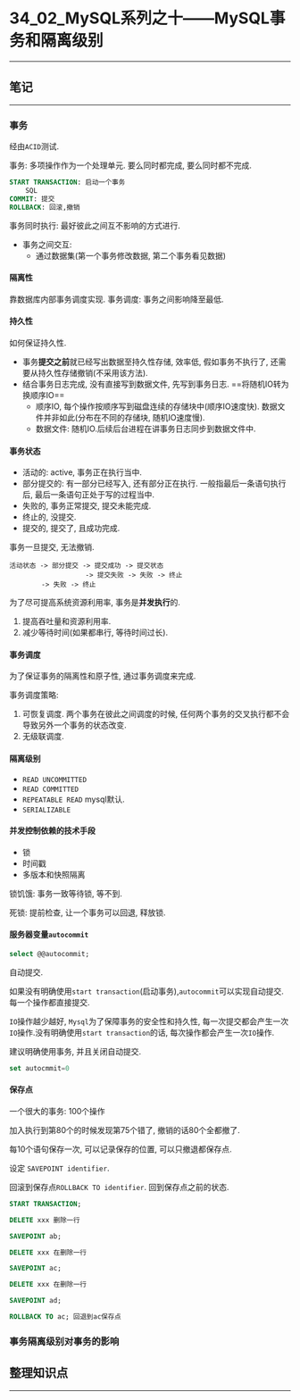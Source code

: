 # 34_02_MySQL系列之十——MySQL事务和隔离级别

---

## 笔记

---

### 事务

经由`ACID`测试.

事务: 多项操作作为一个处理单元. 要么同时都完成, 要么同时都不完成.

```sql
START TRANSACTION: 启动一个事务
	SQL
COMMIT: 提交
ROLLBACK: 回滚,撤销
```

事务同时执行: 最好彼此之间互不影响的方式进行.

* 事务之间交互:
	* 通过数据集(第一个事务修改数据, 第二个事务看见数据)

#### 隔离性

靠数据库内部事务调度实现. 事务调度: 事务之间影响降至最低.

#### 持久性

如何保证持久性.

* 事务**提交之前**就已经写出数据至持久性存储, 效率低, 假如事务不执行了, 还需要从持久性存储撤销(不采用该方法).
* 结合事务日志完成, 没有直接写到数据文件, 先写到事务日志. ==将随机IO转为换顺序IO== 
	* 顺序IO, 每个操作按顺序写到磁盘连续的存储块中(顺序IO速度快). 数据文件并非如此(分布在不同的存储块, 随机IO速度慢).
	* 数据文件: 随机IO.后续后台进程在讲事务日志同步到数据文件中.

#### 事务状态

* 活动的: active, 事务正在执行当中.
* 部分提交的: 有一部分已经写入, 还有部分正在执行. 一般指最后一条语句执行后, 最后一条语句正处于写的过程当中.
* 失败的, 事务正常提交, 提交未能完成.
* 终止的, 没提交.
* 提交的, 提交了, 且成功完成.

事务一旦提交, 无法撤销.

```shell
活动状态 -> 部分提交 -> 提交成功 -> 提交状态
				   -> 提交失败 -> 失败 -> 终止
		-> 失败 -> 终止
```

为了尽可提高系统资源利用率, 事务是**并发执行**的.

1. 提高吞吐量和资源利用率.
2. 减少等待时间(如果都串行, 等待时间过长).

#### 事务调度

为了保证事务的隔离性和原子性, 通过事务调度来完成.

事务调度策略:

1. 可恢复调度. 两个事务在彼此之间调度的时候, 任何两个事务的交叉执行都不会导致另外一个事务的状态改变.
2. 无级联调度. 

#### 隔离级别

* `READ UNCOMMITTED`
* `READ COMMITTED`
* `REPEATABLE READ` mysql默认.
* `SERIALIZABLE`

#### 并发控制依赖的技术手段

* 锁
* 时间戳
* 多版本和快照隔离

锁饥饿: 事务一致等待锁, 等不到.

死锁: 提前检查, 让一个事务可以回退, 释放锁.

#### 服务器变量`autocommit`

```sql
select @@autocommit;
```

自动提交.

如果没有明确使用`start transaction`(启动事务),`autocommit`可以实现自动提交. 每一个操作都直接提交.

`IO`操作越少越好, `Mysql`为了保障事务的安全性和持久性, 每一次提交都会产生一次`IO`操作.没有明确使用`start transaction`的话, 每次操作都会产生一次`IO`操作.

建议明确使用事务, 并且关闭自动提交.

```sql
set autocmmit=0
```

#### 保存点

一个很大的事务: 100个操作

加入执行到第80个的时候发现第75个错了, 撤销的话80个全都撤了.

每10个语句保存一次, 可以记录保存的位置, 可以只撤退都保存点.

设定 `SAVEPOINT identifier`.

回滚到保存点`ROLLBACK TO identifier`. 回到保存点之前的状态.

```sql
START TRANSACTION;

DELETE xxx 删除一行

SAVEPOINT ab;

DELETE xxx 在删除一行

SAVEPOINT ac;

DELETE xxx 在删除一行

SAVEPOINT ad;

ROLLBACK TO ac; 回退到ac保存点
```

### 事务隔离级别对事务的影响



## 整理知识点

---
